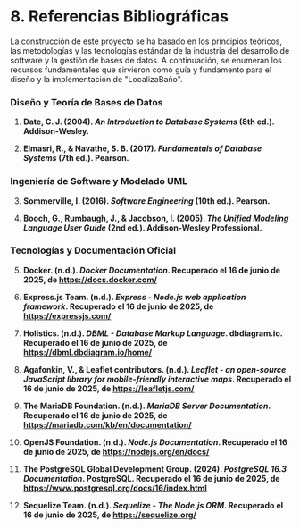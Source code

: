 # 8. Referencias Bibliográficas

La construcción de este proyecto se ha basado en los principios teóricos, las metodologías y las tecnologías estándar de la industria del desarrollo de software y la gestión de bases de datos. A continuación, se enumeran los recursos fundamentales que sirvieron como guía y fundamento para el diseño y la implementación de "LocalizaBaño".

### Diseño y Teoría de Bases de Datos

1.  **Date, C. J. (2004). _An Introduction to Database Systems_ (8th ed.). Addison-Wesley.**

2.  **Elmasri, R., & Navathe, S. B. (2017). _Fundamentals of Database Systems_ (7th ed.). Pearson.**

### Ingeniería de Software y Modelado UML

3.  **Sommerville, I. (2016). _Software Engineering_ (10th ed.). Pearson.**

4.  **Booch, G., Rumbaugh, J., & Jacobson, I. (2005). _The Unified Modeling Language User Guide_ (2nd ed.). Addison-Wesley Professional.**

### Tecnologías y Documentación Oficial

5.  **Docker. (n.d.). _Docker Documentation_. Recuperado el 16 de junio de 2025, de https://docs.docker.com/**

6.  **Express.js Team. (n.d.). _Express - Node.js web application framework_. Recuperado el 16 de junio de 2025, de https://expressjs.com/**

7.  **Holistics. (n.d.). _DBML - Database Markup Language_. dbdiagram.io. Recuperado el 16 de junio de 2025, de https://dbml.dbdiagram.io/home/**

8.  **Agafonkin, V., & Leaflet contributors. (n.d.). _Leaflet - an open-source JavaScript library for mobile-friendly interactive maps_. Recuperado el 16 de junio de 2025, de https://leafletjs.com/**

9.  **The MariaDB Foundation. (n.d.). _MariaDB Server Documentation_. Recuperado el 16 de junio de 2025, de https://mariadb.com/kb/en/documentation/**

10. **OpenJS Foundation. (n.d.). _Node.js Documentation_. Recuperado el 16 de junio de 2025, de https://nodejs.org/en/docs/**

11. **The PostgreSQL Global Development Group. (2024). _PostgreSQL 16.3 Documentation_. PostgreSQL. Recuperado el 16 de junio de 2025, de https://www.postgresql.org/docs/16/index.html**

12. **Sequelize Team. (n.d.). _Sequelize - The Node.js ORM_. Recuperado el 16 de junio de 2025, de https://sequelize.org/**
